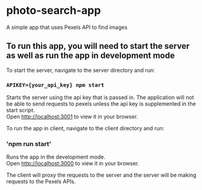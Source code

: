 # photo-search-app

A simple app that uses Pexels API to find images

## To run this app, you will need to start the server as well as run the app in development mode

To start the server, navigate to the server directory and run:

### `APIKEY={your_api_key} npm start`

Starts the server using the api key that is passed in. The application will not be able to send requests to pexels unless the api key is supplemented in the start script.\
Open [http://localhost:3001](http://localhost:3001) to view it in your browser.

To run the app in client, navigate to the client directory and run:

### 'npm run start'

Runs the app in the development mode.\
Open [http://localhost:3000](http://localhost:3000) to view it in your browser.

The client will proxy the requests to the server and the server will be making requests to the Pexels APIs.
